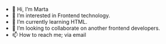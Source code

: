- 👋 Hi, I’m Marta
- 👀 I’m interested in Frontend technology.
- 🌱 I’m currently learning HTML.
- 💞️ I’m looking to collaborate on another frontend developers.
- 📫 How to reach me; via email

<!---
Marvel66754/Marvel66754 is a ✨ special ✨ repository because its `README.md` (this file) appears on your GitHub profile.
You can click the Preview link to take a look at your changes.
--->
